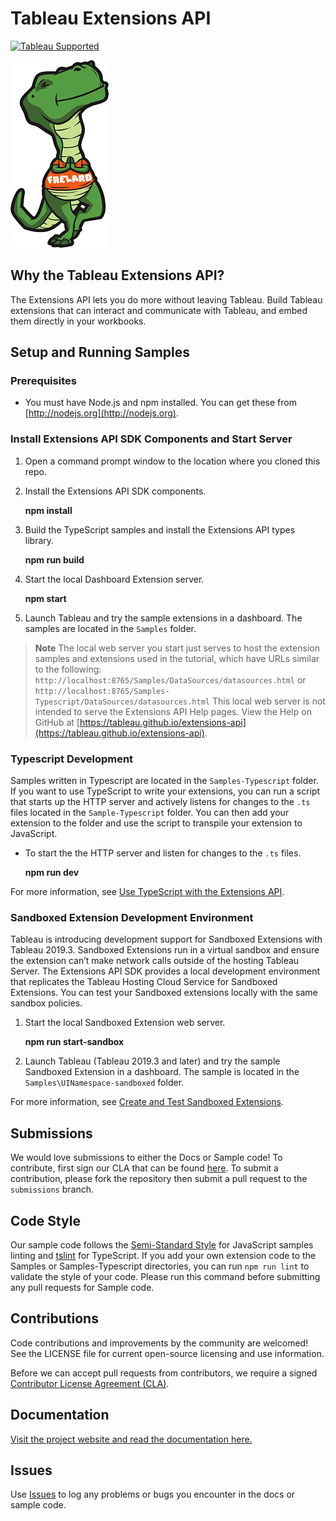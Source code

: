 # Tableau Extensions API
[![Tableau Supported](https://img.shields.io/badge/Support%20Level-Tableau%20Supported-53bd92.svg)](https://www.tableau.com/support-levels-it-and-developer-tools)

![Image of Flex the T-Rex](./assets/flex.png)

## Why the Tableau Extensions API?
The Extensions API lets you do more without leaving Tableau. Build Tableau extensions that can interact and communicate with Tableau, and embed them directly in your workbooks.

## Setup and Running Samples

### Prerequisites
* You must have Node.js and npm installed. You can get these from [http://nodejs.org](http://nodejs.org).

### Install Extensions API SDK Components and Start Server

1. Open a command prompt window to the location where you cloned this repo.

2. Install the Extensions API SDK components.

    **npm install**

3. Build the TypeScript samples and install the Extensions API types library.

   **npm run build**

4. Start the local Dashboard Extension server.

   **npm start**

5. Launch Tableau and try the sample extensions in a dashboard. The samples are located in the `Samples` folder.

 >**Note** The local web server you start just serves to host the extension samples and extensions used in the tutorial, which have URLs similar to the following: `http://localhost:8765/Samples/DataSources/datasources.html` or `http://localhost:8765/Samples-Typescript/DataSources/datasources.html`
 >   This local web server is not intended to serve the Extensions API Help pages. 
 >   View the Help on GitHub at [https://tableau.github.io/extensions-api](https://tableau.github.io/extensions-api).

### Typescript Development
Samples written in Typescript are located in the `Samples-Typescript` folder.
If you want to use TypeScript to write your extensions, you can run a script that starts up the HTTP server and actively listens for changes to the `.ts` files located in the `Sample-Typescript` folder. You can then add your extension to the folder and use the script to transpile your extension to JavaScript.

* To start the the HTTP server and listen for changes to the `.ts` files.

    **npm run dev**

For more information, see [Use TypeScript with the Extensions API](https://tableau.github.io/extensions-api/docs/trex_typescript.html).


### Sandboxed Extension Development Environment

Tableau is introducing development support for Sandboxed Extensions with Tableau 2019.3. Sandboxed Extensions run in a virtual sandbox and ensure the extension can’t make network calls outside of the hosting Tableau Server. The Extensions API SDK provides a local development environment that replicates the Tableau Hosting Cloud Service for Sandboxed Extensions. You can test your Sandboxed extensions locally with the same sandbox policies.

1. Start the local Sandboxed Extension web server.

    **npm run start-sandbox**

2. Launch Tableau (Tableau 2019.3 and later) and try the sample Sandboxed Extension in a dashboard. The sample is located in the `Samples\UINamespace-sandboxed` folder. 

For more information, see [Create and Test Sandboxed Extensions](https://tableau.github.io/extensions-api/docs/trex_sandbox_test.html).


## Submissions
We would love submissions to either the Docs or Sample code! To contribute, first sign our CLA that can be found [here](https://tableau.github.io/contributing.html).  To submit a contribution, please fork the repository then submit a pull request to the `submissions` branch.

## Code Style
Our sample code follows the [Semi-Standard Style](https://github.com/Flet/semistandard) for JavaScript samples linting and [tslint](https://palantir.github.io/tslint/) for TypeScript.  If you add your own extension code to the Samples or Samples-Typescript directories, you can run `npm run lint` to validate the style of your code.  Please run this command before submitting any pull requests for Sample code.

## Contributions
Code contributions and improvements by the community are welcomed!
See the LICENSE file for current open-source licensing and use information.

Before we can accept pull requests from contributors, we require a signed [Contributor License Agreement (CLA)](http://tableau.github.io/contributing.html).

## Documentation
[Visit the project website and read the documentation here.](https://tableau.github.io/extensions-api/)


## Issues
Use [Issues](https://github.com/tableau/ProjectFrelard/issues) to log any problems or bugs you encounter in the docs or sample  code. 
